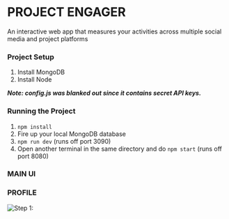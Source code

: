 PROJECT ENGAGER
================


An interactive web app that measures your activities across multiple social media and project platforms

### Project Setup
1. Install MongoDB
2. Install Node

***Note: config.js was blanked out since it contains secret API keys.***

### Running the Project

1. `npm install`
2. Fire up your local MongoDB database
3. `npm run dev` (runs off port 3090)
4. Open another terminal in the same directory and do `npm start` (runs off port 8080)


### MAIN UI


### PROFILE

![Step 1:](https://www.dropbox.com/s/a7zvpoisbweodvl/Engager_dashboard.JPG)
